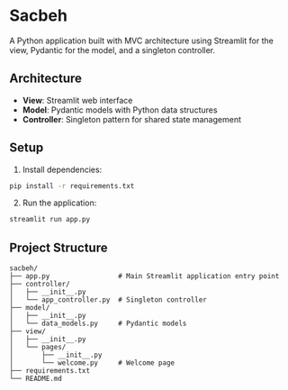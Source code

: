 # Sacbeh

A Python application built with MVC architecture using Streamlit for the view, Pydantic for the model, and a singleton controller.

## Architecture

- **View**: Streamlit web interface
- **Model**: Pydantic models with Python data structures
- **Controller**: Singleton pattern for shared state management

## Setup

1. Install dependencies:
```bash
pip install -r requirements.txt
```

2. Run the application:
```bash
streamlit run app.py
```

## Project Structure

```
sacbeh/
├── app.py                 # Main Streamlit application entry point
├── controller/
│   ├── __init__.py
│   └── app_controller.py  # Singleton controller
├── model/
│   ├── __init__.py
│   └── data_models.py     # Pydantic models
├── view/
│   ├── __init__.py
│   └── pages/
│       ├── __init__.py
│       └── welcome.py     # Welcome page
├── requirements.txt
└── README.md
``` 